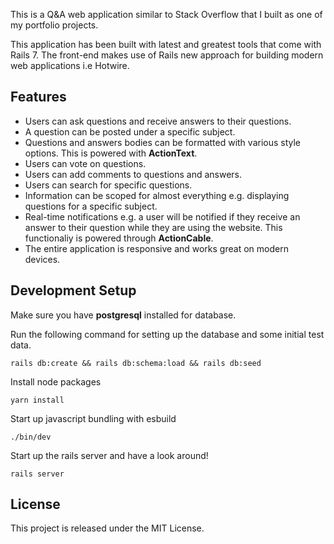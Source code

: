 This is a Q&A web application similar to Stack Overflow that I built as one of my portfolio projects.

This application has been built with latest and greatest tools that come with Rails 7. The front-end makes use of Rails new approach for building modern web applications i.e Hotwire.

## Features
- Users can ask questions and receive answers to their questions.
- A question can be posted under a specific subject.
- Questions and answers bodies can be formatted with various style options. This is powered with **ActionText**.
- Users can vote on questions.
- Users can add comments to questions and answers.
- Users can search for specific questions.
- Information can be scoped for almost everything e.g. displaying questions for a specific subject.
- Real-time notifications e.g. a user will be notified if they receive an answer to their question while they are using the website. This functionaliy is powered through **ActionCable**.
- The entire application is responsive and works great on modern devices.

## Development Setup
Make sure you have **postgresql** installed for database.

Run the following command for setting up the database and some initial test data.

```
rails db:create && rails db:schema:load && rails db:seed
```

Install node packages

```
yarn install
```

Start up javascript bundling with esbuild

```
./bin/dev
```

Start up the rails server and have a look around!

```
rails server
```

## License
This project is released under the MIT License.
